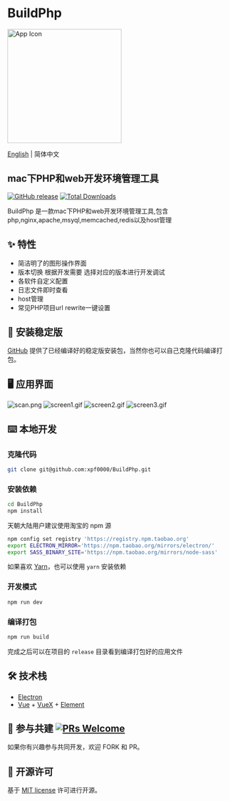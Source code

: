 # BuildPhp

<img src="https://raw.githubusercontent.com/xpf0000/BuildPhp/master/static/512x512.png" width="256" alt="App Icon" />

[English](./README.md) | 简体中文

## mac下PHP和web开发环境管理工具

[![GitHub release](https://img.shields.io/github/release/xpf0000/BuildPhp.svg)](https://github.com/xpf0000/BuildPhp/releases)  [![Total Downloads](https://img.shields.io/github/downloads/xpf0000/BuildPhp/total.svg)](https://github.com/xpf0000/BuildPhp/releases)

BuildPhp 是一款mac下PHP和web开发环境管理工具,包含php,nginx,apache,msyql,memcached,redis以及host管理
## ✨ 特性

- 简洁明了的图形操作界面
- 版本切换 根据开发需要 选择对应的版本进行开发调试
- 各软件自定义配置
- 日志文件即时查看
- host管理
- 常见PHP项目url rewrite一键设置

## 💽 安装稳定版

[GitHub](https://github.com/xpf0000/BuildPhp/releases) 提供了已经编译好的稳定版安装包，当然你也可以自己克隆代码编译打包。

## 🖥 应用界面

![scan.png](https://raw.githubusercontent.com/xpf0000/BuildPhp/master/screenshots/scan.jpg)
![screen1.gif](https://raw.githubusercontent.com/xpf0000/BuildPhp/master/screenshots/screen1.gif)
![screen2.gif](https://raw.githubusercontent.com/xpf0000/BuildPhp/master/screenshots/screen2.gif)
![screen3.gif](https://raw.githubusercontent.com/xpf0000/BuildPhp/master/screenshots/screen3.gif)

## ⌨️ 本地开发

### 克隆代码

```bash
git clone git@github.com:xpf0000/BuildPhp.git
```

### 安装依赖

```bash
cd BuildPhp
npm install
```

天朝大陆用户建议使用淘宝的 npm 源

```bash
npm config set registry 'https://registry.npm.taobao.org'
export ELECTRON_MIRROR='https://npm.taobao.org/mirrors/electron/'
export SASS_BINARY_SITE='https://npm.taobao.org/mirrors/node-sass'
```

如果喜欢 [Yarn](https://yarnpkg.com/)，也可以使用 `yarn` 安装依赖

### 开发模式

```bash
npm run dev
```

### 编译打包

```bash
npm run build
```

完成之后可以在项目的 `release` 目录看到编译打包好的应用文件

## 🛠 技术栈

- [Electron](https://electronjs.org/)
- [Vue](https://vuejs.org/) + [VueX](https://vuex.vuejs.org/) + [Element](https://element.eleme.io)

## 🤝 参与共建 [![PRs Welcome](https://img.shields.io/badge/PRs-welcome-brightgreen.svg?style=flat)](http://makeapullrequest.com)

如果你有兴趣参与共同开发，欢迎 FORK 和 PR。

## 📜 开源许可

基于 [MIT license](https://opensource.org/licenses/MIT) 许可进行开源。
